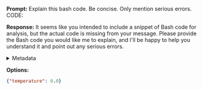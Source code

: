 **Prompt:**
Explain this bash code. Be concise. Only mention serious errors.
CODE:
  

**Response:**
It seems like you intended to include a snippet of Bash code for analysis, but the actual code is missing from your message. Please provide the Bash code you would like me to explain, and I'll be happy to help you understand it and point out any serious errors.

<details><summary>Metadata</summary>

- Duration: 4302 ms
- Datetime: 2023-12-18T16:20:02.047901
- Model: gpt-4-1106-preview

</details>

**Options:**
```json
{"temperature": 0.0}
```

